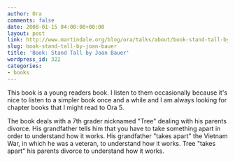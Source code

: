 ```yaml
---
author: Ora
comments: false
date: 2008-01-15 04:00:00+00:00
layout: post
link: http://www.martindale.org/blog/ora/talks/about/book-stand-tall-by-joan-bauer
slug: book-stand-tall-by-joan-bauer
title: 'Book: Stand Tall by Joan Bauer'
wordpress_id: 322
categories:
- books
---
```


This book is a young readers book. I listen to them occasionally because it's nice to listen to a simpler book once and a while and I am always looking for chapter books that I might read to Ora 5.  
  
The book deals with a 7th grader nicknamed "Tree" dealing with his parents divorce. His grandfather tells him that you have to take something apart in order to understand how it works. His grandfather "takes apart" the Vietnam War, in which he was a veteran, to understand how it works. Tree "takes apart" his parents divorce to understand how it works.

